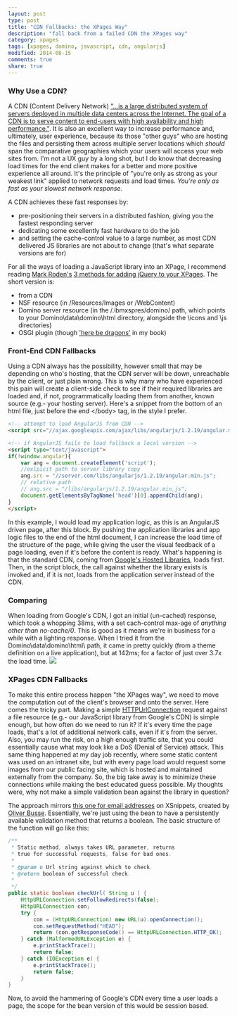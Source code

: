 ```yaml
---
layout: post
type: post
title: "CDN Fallbacks: the XPages Way"
description: "fall back from a failed CDN the XPages way"
category: xpages
tags: [xpages, domino, javascript, cdn, angularjs]
modified: 2014-08-15
comments: true
share: true
---
```


### Why Use a CDN?
A CDN (Content Delivery Network) ["...is a large distributed system of servers deployed in multiple data centers across the Internet. The goal of a CDN is to serve content to end-users with high availability and high performance."](http://en.wikipedia.org/wiki/Content_delivery_network). It is also an excellent way to increase performance and, ultimately, user experience, because its those "other guys" who are hosting the files and persisting them across multiple server locations which _should_ span the comparative geographies which your users will access your web sites from. I'm not a UX guy by a long shot, but I do know that decreasing load times for the end client makes for a better and more positive experience all around. It's the principle of "you're only as strong as your weakest link" applied to network requests and load times. _You're only as fast as your slowest network response._

A CDN achieves these fast responses by:

* pre-positioning their servers in a distributed fashion, giving you the fastest responding server
* dedicating some excellently fast hardware to do the job
* and setting the cache-control value to a large number, as most CDN delivered JS libraries are not about to change (that's what separate versions are for)

For all the ways of loading a JavaScript library into an XPage, I recommend reading [Mark Roden's](http://twitter.com/MarkyRoden) [3 methods for adding jQuery to your XPages](http://xomino.com/2012/03/04/4-methods-on-how-to-add-jquery-to-your-xpages/). The short version is:

* from a CDN
* NSF resource (in /Resources/Images or /WebContent)
* Domino server resource (in the /.ibmxspres/domino/ path, which points to your Domino\data\domino\html directory, alongside the \icons and \js directories)
* OSGI plugin (though ['here be dragons'](http://www.hbo.com/game-of-thrones#/) in my book)

### Front-End CDN Fallbacks
Using a CDN always has the possibility, however small that may be depending on who's hosting, that the CDN server will be down, unreachable by the client, or just plain wrong. This is why many who have experienced this pain will create a client-side check to see if their required libraries are loaded and, if not, programmatically loading them from another, known source (e.g.- your hosting server). Here's a snippet from the bottom of an html file, just before the end <\/body> tag, in the style I prefer.

```html
<!-- attempt to load AngularJS from CDN -->
<script src="//ajax.googleapis.com/ajax/libs/angularjs/1.2.19/angular.min.js"></script>

<!-- if AngularJS fails to load fallback a local version -->
<script type="text/javascript">
if(!window.angular){
	var ang = document.createElement('script');
	//exlpicit path to server library copy
	ang.src = "//server.com/libs/angularjs/1.2.19/angular.min.js";
	// relative path
	// ang.src = "/libs/angularjs/1.2.19/angular.min.js";
	document.getElementsByTagName('head')[0].appendChild(ang);
}
</script>
```

In this example, I would load my application logic, as this is an AngularJS driven page, after this block. By pushing the application libraries and app logic files to the end of the html document, I can increase the load time of the structure of the page, while giving the user the visual feedback of a page loading, even if it's before the content is ready. What's happening is that the standard CDN, coming from [Google's Hosted Libraries](http://developers.google.com/speed/libraries/devguide#angularjs), loads first. Then, in the script block, the call against whether the library exists is invoked and, if it is not, loads from the application server instead of the CDN.

### Comparing
When loading from Google's CDN, I got an initial (un-cached) response, which took a whopping 38ms, with a set cach-control max-age of _anything other than no-cache/0_. This is good as it means we're in business for a while with a lighting response. When I tried it from the Domino\data\domino\html\ path, it came in pretty quickly (from a theme definition on a live application), but at 142ms; for a factor of just over 3.7x the load time.
<a href="{{ site.url }}/images/post_images/angularGoogleCDNresponseHeaders.png" data-toggle="tooltip" title="Google CDN response for AngularJS library"><img src="{{ site.url }}/images/post_images/angularGoogleCDNresponseHeaders.png"></a>


### XPages CDN Fallbacks
To make this entire process happen "the XPages way", we need to move the computation out of the client's browser and onto the server. Here comes the tricky part. Making a simple [HTTPUrlConnection]() request against a file resource (e.g.- our JavaScript library from Google's CDN) is simple enough, but how often do we need to run it? If it's every time the page loads, that's a lot of additional network calls, even if it's from the server. Also, you may run the risk, on a high enough traffic site, that you could essentially cause what may look like a DoS (Denial of Service) attack. This same thing happened at my day job recently, where some static content was used on an intranet site, but with every page load would request some images from our public facing site, which is hosted and maintained externally from the company. So, the big take away is to minimize these connections while making the best educated guess possible. My thoughts were, why not make a simple validation bean against the library in question?

The approach mirrors [this one for email addresses](http://openntf.org/XSnippets.nsf/snippet.xsp?id=validator-bean-method-for-email-adresses) on XSnippets, created by [Oliver Busse](http://twitter.com/zeromancer1972). Essentially, we're just using the bean to have a persistently available validation method that returns a boolean. The basic structure of the function will go like this:

```java
/**
 * Static method, always takes URL parameter, returns
 * true for successful requests, false for bad ones.
 *
 * @param u Url string against which to check.
 * @return boolean of successful check.
 *
 */
public static boolean checkUrl( String u ) {
	HttpURLConnection.setFollowRedirects(false);
	HttpURLConnection con;
	try {
		con = (HttpURLConnection) new URL(u).openConnection();
		con.setRequestMethod("HEAD");
		return (con.getResponseCode() == HttpURLConnection.HTTP_OK);
	} catch (MalformedURLException e) {
		e.printStackTrace();
		return false;
	} catch (IOException e) {
		e.printStackTrace();
		return false;
	}
}
```

Now, to avoid the hammering of Google's CDN every time a user loads a page, the scope for the bean version of this would be session based.
